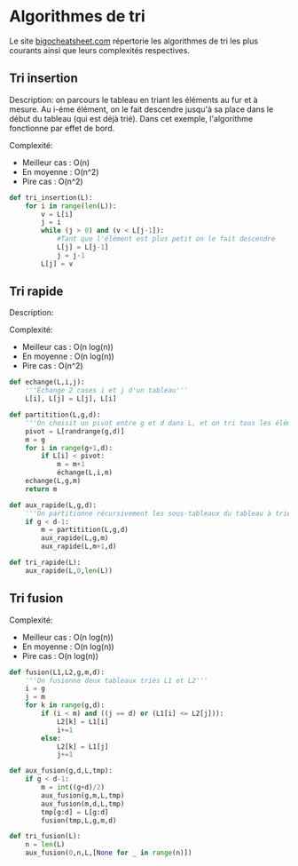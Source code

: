 # Algorithmes de tri


Le site [bigocheatsheet.com](https://www.bigocheatsheet.com/) répertorie les algorithmes de tri les plus courants ainsi que leurs complexités respectives.

## Tri insertion

Description: on parcours le tableau en triant les éléments au fur et à mesure. Au i-éme élément, on le fait descendre jusqu'à sa place dans le début du tableau (qui est déjà trié).
Dans cet exemple, l'algorithme fonctionne par effet de bord.

Complexité:
- Meilleur cas : O(n)
- En moyenne : O(n^2)
- Pire cas : O(n^2)

```python
def tri_insertion(L):
    for i in range(len(L)):
        v = L[i]
        j = i
        while (j > 0) and (v < L[j-1]):
            #Tant que l'élément est plus petit on le fait descendre
            L[j] = L[j-1]
            j = j-1
        L[j] = v
```


## Tri rapide

Description: 

Complexité:
- Meilleur cas : O(n log(n))
- En moyenne : O(n log(n))
- Pire cas : O(n^2)

```python
def echange(L,i,j):
    '''Échange 2 cases i et j d'un tableau'''
    L[i], L[j] = L[j], L[i]

def partitition(L,g,d):
    '''On choisit un pivot entre g et d dans L, et on tri tous les éléments de l'intervalle à droite ou à gauche du pivot selon qu'ils soient plus grands ou plus petit.'''
    pivot = L[randrange(g,d)]
    m = g
    for i in range(g+1,d):
        if L[i] < pivot:
            m = m+1
            échange(L,i,m)
    echange(L,g,m)
    return m

def aux_rapide(L,g,d):
    '''On partitionne récursivement les sous-tableaux du tableau à trier'''
    if g < d-1:
        m = partitition(L,g,d)
        aux_rapide(L,g,m)
        aux_rapide(L,m+1,d)

def tri_rapide(L):
    aux_rapide(L,0,len(L))
```

## Tri fusion

Complexité:
- Meilleur cas : O(n log(n))
- En moyenne : O(n log(n))
- Pire cas : O(n log(n))

```python
def fusion(L1,L2,g,m,d):
    '''On fusionne deux tableaux triés L1 et L2'''
    i = g
    j = m
    for k in range(g,d):
        if (i < m) and ((j == d) or (L1[i] <= L2[j])):
            L2[k] = L1[i]
            i+=1
        else:
            L2[k] = L1[j]
            j+=1

def aux_fusion(g,d,L,tmp):
    if g < d-1:
        m = int((g+d)/2)
        aux_fusion(g,m,L,tmp)
        aux_fusion(m,d,L,tmp)
        tmp[g:d] = L[g:d]
        fusion(tmp,L,g,m,d)

def tri_fusion(L):
    n = len(L)
    aux_fusion(0,n,L,[None for _ in range(n)])
```
